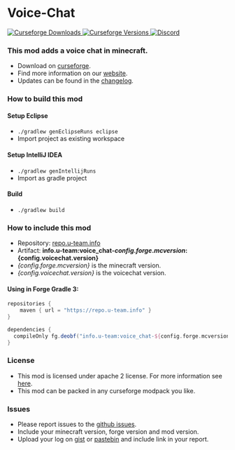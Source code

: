# Voice-Chat

[
![Curseforge Downloads](http://cf.way2muchnoise.eu/voice-chat.svg)
![Curseforge Versions](http://cf.way2muchnoise.eu/versions/voice-chat.svg)
](https://www.curseforge.com/minecraft/mc-mods/voice-chat)
[
![Discord](https://img.shields.io/discord/297104769649213441?label=Discord)
](https://discordapp.com/invite/QXbWS36)

### This mod adds a voice chat in minecraft.

- Download on [curseforge](https://www.curseforge.com/minecraft/mc-mods/voice-chat).  
- Find more information on our [website](https://u-team.info/mods/voicechat).
- Updates can be found in the [changelog](CHANGELOG.md).

### How to build this mod

#### Setup Eclipse
- ``./gradlew genEclipseRuns eclipse``
- Import project as existing workspace

#### Setup IntelliJ IDEA
- ``./gradlew genIntellijRuns``
- Import as gradle project

#### Build
- ``./gradlew build``

### How to include this mod

- Repository: [repo.u-team.info](https://repo.u-team.info)
- Artifact: **info.u-team:voice_chat-${config.forge.mcversion}:${config.voicechat.version}** 
- *{config.forge.mcversion}* is the minecraft version.
- *{config.voicechat.version}* is the voicechat version.

#### Using in Forge Gradle 3:
```gradle
repositories {
    maven { url = "https://repo.u-team.info" }
}

dependencies {
  compileOnly fg.deobf("info.u-team:voice_chat-${config.forge.mcversion}:${config.voicechat.version}")
}
```

### License

- This mod is licensed under apache 2 license. For more information see [here](LICENSE).  
- This mod can be packed in any curseforge modpack you like.

### Issues

- Please report issues to the [github issues](../../issues).
- Include your minecraft version, forge version and mod version.
- Upload your log on [gist](https://gist.github.com) or [pastebin](https://pastebin.com) and include link in your report.